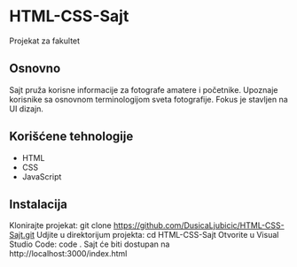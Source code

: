 # HTML-CSS-Sajt
Projekat za fakultet
## Osnovno
Sajt pruža korisne informacije za fotografe amatere i početnike. Upoznaje korisnike sa osnovnom terminologijom sveta fotografije. 
Fokus je stavljen na UI dizajn. 
## Korišćene tehnologije  
- HTML
- CSS
- JavaScript
## Instalacija
Klonirajte projekat: git clone https://github.com/DusicaLjubicic/HTML-CSS-Sajt.git
Udjite u direktorijum projekta: cd HTML-CSS-Sajt
Otvorite u Visual Studio Code: code .
Sajt će biti dostupan na http://localhost:3000/index.html

